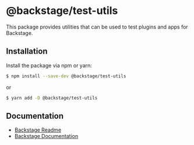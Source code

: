 # @backstage/test-utils

This package provides utilities that can be used to test plugins and apps for Backstage.

## Installation

Install the package via npm or yarn:

```sh
$ npm install --save-dev @backstage/test-utils
```

or

```sh
$ yarn add -D @backstage/test-utils
```

## Documentation

- [Backstage Readme](https://github.com/BESTSELLER/backstage/blob/master/README.md)
- [Backstage Documentation](https://github.com/BESTSELLER/backstage/blob/master/docs/README.md)
